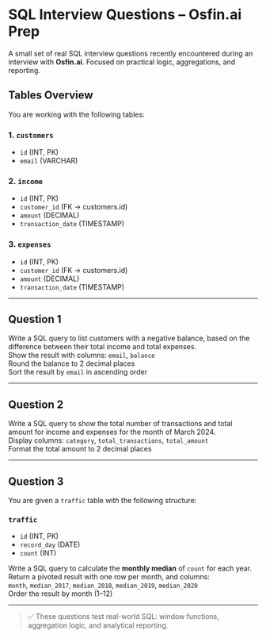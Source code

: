 # SQL Interview Questions – Osfin.ai Prep

A small set of real SQL interview questions recently encountered during an interview with **Osfin.ai**. Focused on practical logic, aggregations, and reporting.

## Tables Overview

You are working with the following tables:

### 1. `customers`
- `id` (INT, PK)
- `email` (VARCHAR)

### 2. `income`
- `id` (INT, PK)
- `customer_id` (FK → customers.id)
- `amount` (DECIMAL)
- `transaction_date` (TIMESTAMP)

### 3. `expenses`
- `id` (INT, PK)
- `customer_id` (FK → customers.id)
- `amount` (DECIMAL)
- `transaction_date` (TIMESTAMP)

---

## Question 1

Write a SQL query to list customers with a negative balance, based on the difference between their total income and total expenses.  
Show the result with columns: `email`, `balance`  
Round the balance to 2 decimal places  
Sort the result by `email` in ascending order

---

## Question 2

Write a SQL query to show the total number of transactions and total amount for income and expenses for the month of March 2024.  
Display columns: `category`, `total_transactions`, `total_amount`  
Format the total amount to 2 decimal places

---

## Question 3

You are given a `traffic` table with the following structure:

### `traffic`
- `id` (INT, PK)
- `record_day` (DATE)
- `count` (INT)

Write a SQL query to calculate the **monthly median** of `count` for each year.  
Return a pivoted result with one row per month, and columns:  
`month`, `median_2017`, `median_2018`, `median_2019`, `median_2020`  
Order the result by month (1–12)

---

> ✅ These questions test real-world SQL: window functions, aggregation logic, and analytical reporting.

